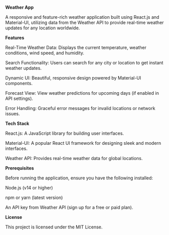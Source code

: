 **Weather App**

A responsive and feature-rich weather application built using React.js and Material-UI, utilizing data from the Weather API to provide real-time weather updates for any location worldwide.

**Features**

Real-Time Weather Data: Displays the current temperature, weather conditions, wind speed, and humidity.

Search Functionality: Users can search for any city or location to get instant weather updates.

Dynamic UI: Beautiful, responsive design powered by Material-UI components.

Forecast View: View weather predictions for upcoming days (if enabled in API settings).

Error Handling: Graceful error messages for invalid locations or network issues.

**Tech Stack**

React.js: A JavaScript library for building user interfaces.

Material-UI: A popular React UI framework for designing sleek and modern interfaces.

Weather API: Provides real-time weather data for global locations.

**Prerequisites**

Before running the application, ensure you have the following installed:

Node.js (v14 or higher)

npm or yarn (latest version)

An API key from Weather API (sign up for a free or paid plan).

**License**

This project is licensed under the MIT License.
